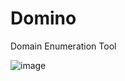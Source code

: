 # Domino
Domain Enumeration Tool

![image](https://github.com/user-attachments/assets/72793681-9c97-4261-a0d3-1e2cbd547ff8)


